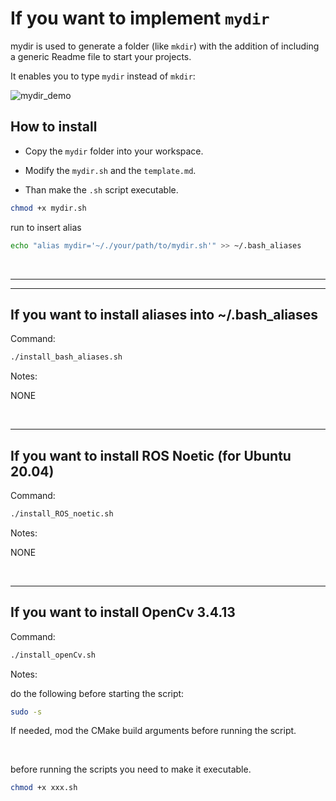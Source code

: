 # If you want to implement `mydir`

mydir is used to generate a folder (like `mkdir`) with the addition of including a generic Readme file to start your projects.

It enables you to type `mydir` instead of `mkdir`:

![mydir_demo](/mydir/mydir_demo.gif)

## How to install

- Copy the `mydir` folder into your workspace.

- Modify the `mydir.sh` and the `template.md`.

- Than make the `.sh` script executable.

```bash
chmod +x mydir.sh
```

run to insert alias
```bash
echo "alias mydir='~/./your/path/to/mydir.sh'" >> ~/.bash_aliases
```

<br>

---
---


## If you want to install aliases into ~/.bash_aliases
Command:
```bash
./install_bash_aliases.sh
```

Notes:

NONE

<br>

---

## If you want to install ROS Noetic (for Ubuntu 20.04)
Command:
```bash
./install_ROS_noetic.sh
```

Notes:

NONE

<br>

---

## If you want to install OpenCv 3.4.13
Command:
```bash
./install_openCv.sh
```

Notes:

do the following before starting the script:
```bash
sudo -s
```

If needed, mod the CMake build arguments before running the script.

<br>

before running the scripts you need to make it executable.

```bash
chmod +x xxx.sh
```